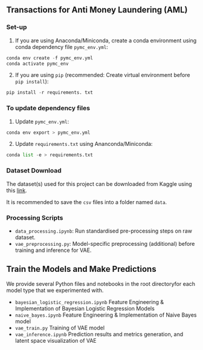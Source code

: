 ## Transactions for Anti Money Laundering (AML)

### Set-up

1. If you are using Anaconda/Miniconda, create a conda environment using conda dependency file `pymc_env.yml`:

```python
conda env create -f pymc_env.yml
conda activate pymc_env
```

2. If you are using `pip` (recommended: Create virtual environment before `pip install`):

```python
pip install -r requirements. txt
```

### To update dependency files

1. Update `pymc_env.yml`:

```python
conda env export > pymc_env.yml
```

2. Update `requirements.txt` using Ananconda/Miniconda:

```python
conda list -e > requirements.txt
```

### Dataset Download

The dataset(s) used for this project can be downloaded from Kaggle using this [link](https://www.kaggle.com/datasets/ealtman2019/ibm-transactions-for-anti-money-laundering-aml).

It is recommended to save the `csv` files into a folder named `data`.

### Processing Scripts

* `data_processing.ipynb`: Run standardised pre-processing steps on raw dataset.  
* `vae_preprocessing.py`: Model-specific preprocessing (additional) before training and inference for VAE.

## Train the Models and Make Predictions
We provide several Python files and notebooks in the root directoryfor each model type that we experimented with.
- `bayesian_logistic_regression.ipynb` Feature Engineering & Implementation of Bayesian Logistic Regression Models
- `naive_bayes.ipynb` Feature Engineering & Implementation of Naive Bayes model
- `vae_train.py` Training of VAE model
- `vae_inference.ipynb` Prediction results and metrics generation, and latent space visualization of VAE 